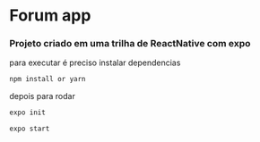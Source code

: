 # Forum app

### Projeto criado em uma trilha de ReactNative com expo

para executar é preciso instalar dependencias
```bash
npm install or yarn
```
depois para rodar
```bash
expo init
```
```bash
expo start
```

